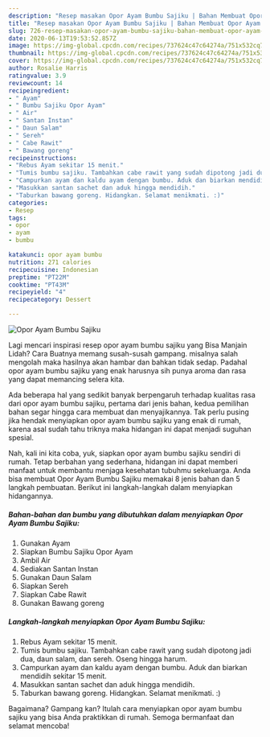 ```yaml
---
description: "Resep masakan Opor Ayam Bumbu Sajiku | Bahan Membuat Opor Ayam Bumbu Sajiku Yang Bikin Ngiler"
title: "Resep masakan Opor Ayam Bumbu Sajiku | Bahan Membuat Opor Ayam Bumbu Sajiku Yang Bikin Ngiler"
slug: 726-resep-masakan-opor-ayam-bumbu-sajiku-bahan-membuat-opor-ayam-bumbu-sajiku-yang-bikin-ngiler
date: 2020-06-13T19:53:52.857Z
image: https://img-global.cpcdn.com/recipes/737624c47c64274a/751x532cq70/opor-ayam-bumbu-sajiku-foto-resep-utama.jpg
thumbnail: https://img-global.cpcdn.com/recipes/737624c47c64274a/751x532cq70/opor-ayam-bumbu-sajiku-foto-resep-utama.jpg
cover: https://img-global.cpcdn.com/recipes/737624c47c64274a/751x532cq70/opor-ayam-bumbu-sajiku-foto-resep-utama.jpg
author: Rosalie Harris
ratingvalue: 3.9
reviewcount: 14
recipeingredient:
- " Ayam"
- " Bumbu Sajiku Opor Ayam"
- " Air"
- " Santan Instan"
- " Daun Salam"
- " Sereh"
- " Cabe Rawit"
- " Bawang goreng"
recipeinstructions:
- "Rebus Ayam sekitar 15 menit."
- "Tumis bumbu sajiku. Tambahkan cabe rawit yang sudah dipotong jadi dua, daun salam, dan sereh. Oseng hingga harum."
- "Campurkan ayam dan kaldu ayam dengan bumbu. Aduk dan biarkan mendidih sekitar 15 menit."
- "Masukkan santan sachet dan aduk hingga mendidih."
- "Taburkan bawang goreng. Hidangkan. Selamat menikmati. :)"
categories:
- Resep
tags:
- opor
- ayam
- bumbu

katakunci: opor ayam bumbu 
nutrition: 271 calories
recipecuisine: Indonesian
preptime: "PT22M"
cooktime: "PT43M"
recipeyield: "4"
recipecategory: Dessert

---
```



![Opor Ayam Bumbu Sajiku](https://img-global.cpcdn.com/recipes/737624c47c64274a/751x532cq70/opor-ayam-bumbu-sajiku-foto-resep-utama.jpg)

Lagi mencari inspirasi resep opor ayam bumbu sajiku yang Bisa Manjain Lidah? Cara Buatnya memang susah-susah gampang. misalnya salah mengolah maka hasilnya akan hambar dan bahkan tidak sedap. Padahal opor ayam bumbu sajiku yang enak harusnya sih punya aroma dan rasa yang dapat memancing selera kita.



Ada beberapa hal yang sedikit banyak berpengaruh terhadap kualitas rasa dari opor ayam bumbu sajiku, pertama dari jenis bahan, kedua pemilihan bahan segar hingga cara membuat dan menyajikannya. Tak perlu pusing jika hendak menyiapkan opor ayam bumbu sajiku yang enak di rumah, karena asal sudah tahu triknya maka hidangan ini dapat menjadi suguhan spesial.


Nah, kali ini kita coba, yuk, siapkan opor ayam bumbu sajiku sendiri di rumah. Tetap berbahan yang sederhana, hidangan ini dapat memberi manfaat untuk membantu menjaga kesehatan tubuhmu sekeluarga. Anda bisa membuat Opor Ayam Bumbu Sajiku memakai 8 jenis bahan dan 5 langkah pembuatan. Berikut ini langkah-langkah dalam menyiapkan hidangannya.

<!--inarticleads1-->

##### Bahan-bahan dan bumbu yang dibutuhkan dalam menyiapkan Opor Ayam Bumbu Sajiku:

1. Gunakan  Ayam
1. Siapkan  Bumbu Sajiku Opor Ayam
1. Ambil  Air
1. Sediakan  Santan Instan
1. Gunakan  Daun Salam
1. Siapkan  Sereh
1. Siapkan  Cabe Rawit
1. Gunakan  Bawang goreng




<!--inarticleads2-->

##### Langkah-langkah menyiapkan Opor Ayam Bumbu Sajiku:

1. Rebus Ayam sekitar 15 menit.
1. Tumis bumbu sajiku. Tambahkan cabe rawit yang sudah dipotong jadi dua, daun salam, dan sereh. Oseng hingga harum.
1. Campurkan ayam dan kaldu ayam dengan bumbu. Aduk dan biarkan mendidih sekitar 15 menit.
1. Masukkan santan sachet dan aduk hingga mendidih.
1. Taburkan bawang goreng. Hidangkan. Selamat menikmati. :)




Bagaimana? Gampang kan? Itulah cara menyiapkan opor ayam bumbu sajiku yang bisa Anda praktikkan di rumah. Semoga bermanfaat dan selamat mencoba!
